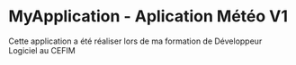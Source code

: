 # MyApplication - Aplication Météo V1

Cette application a été réaliser lors de ma formation de Développeur Logiciel au CEFIM
